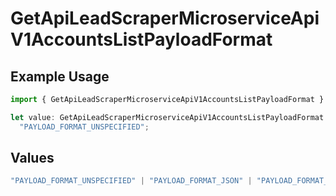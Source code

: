 # GetApiLeadScraperMicroserviceApiV1AccountsListPayloadFormat

## Example Usage

```typescript
import { GetApiLeadScraperMicroserviceApiV1AccountsListPayloadFormat } from "oppulence-backend-sdk/models/operations";

let value: GetApiLeadScraperMicroserviceApiV1AccountsListPayloadFormat =
  "PAYLOAD_FORMAT_UNSPECIFIED";
```

## Values

```typescript
"PAYLOAD_FORMAT_UNSPECIFIED" | "PAYLOAD_FORMAT_JSON" | "PAYLOAD_FORMAT_XML" | "PAYLOAD_FORMAT_FORM_DATA" | "PAYLOAD_FORMAT_PROTOBUF" | "PAYLOAD_FORMAT_YAML"
```